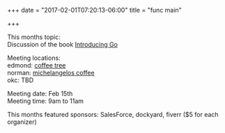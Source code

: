 +++
date = "2017-02-01T07:20:13-06:00"
title = "func main"

+++


This months topic:  
Discussion of the book [Introducing Go](http://shop.oreilly.com/product/0636920046516.do)  
  
Meeting locations:  
edmond: [coffee tree](http://coffeetree.coffee/)  
norman: [michelangelos coffee](http://michelangeloscoffeeandwine.com/)  
okc:  TBD
  
Meeting date:  Feb 15th  
Meeting time:  9am to 11am
  

This months featured sponsors: SalesForce, dockyard, fiverr ($5 for each organizer)